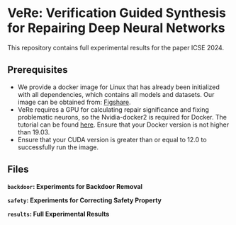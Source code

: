 # VeRe: Verification Guided Synthesis for Repairing Deep Neural Networks

This repository contains full experimental results for the paper  ICSE 2024.

## Prerequisites
- We provide a docker image for Linux that has already been initialized with all dependencies, which contains all models and datasets. Our image can be obtained from: [Figshare](https://figshare.com/articles/software/Artifact_VeRe_Verification_Guided_Synthesis_for_Repairing_Deep_Neural_Networks/24920130). 
- VeRe requires a GPU for calculating repair significance and fixing problematic neurons, so the Nvidia-docker2 is required for Docker. The tutorial can be found [here](https://cnvrg.io/how-to-setup-docker-and-nvidia-docker-2-0-on-ubuntu-18-04/). Ensure that your Docker version is not higher than 19.03.
- Ensure that your CUDA version is greater than or equal to 12.0 to successfully run the image.

## Files
**`backdoor`: Experiments for Backdoor Removal**

**`safety`: Experiments for Correcting Safety Property**

**`results`: Full Experimental Results**


